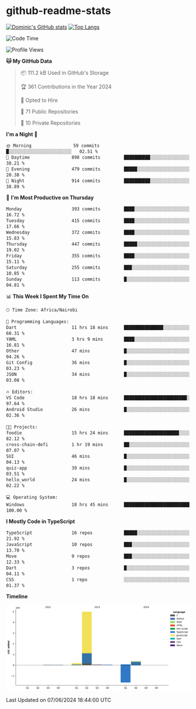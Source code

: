 # github-readme-stats
[![Dominic's GitHub stats](https://github-readme-stats.vercel.app/api?username=Domengo&show_icons=true)](https://github.com/anuraghazra/github-readme-stats)
[![Top Langs](https://github-readme-stats.vercel.app/api/top-langs/?username=Domengo&show_icons=true)](https://github.com/Domengo/github-readme-stats)

<!--START_SECTION:waka-->
![Code Time](http://img.shields.io/badge/Code%20Time-697%20hrs%2047%20mins-blue)

![Profile Views](http://img.shields.io/badge/Profile%20Views-0-blue)

**🐱 My GitHub Data** 

> 📦 111.2 kB Used in GitHub's Storage 
 > 
> 🏆 361 Contributions in the Year 2024
 > 
> 💼 Opted to Hire
 > 
> 📜 71 Public Repositories 
 > 
> 🔑 10 Private Repositories 
 > 
**I'm a Night 🦉** 

```text
🌞 Morning                59 commits          █░░░░░░░░░░░░░░░░░░░░░░░░   02.51 % 
🌆 Daytime                898 commits         ██████████░░░░░░░░░░░░░░░   38.21 % 
🌃 Evening                479 commits         █████░░░░░░░░░░░░░░░░░░░░   20.38 % 
🌙 Night                  914 commits         ██████████░░░░░░░░░░░░░░░   38.89 % 
```
📅 **I'm Most Productive on Thursday** 

```text
Monday                   393 commits         ████░░░░░░░░░░░░░░░░░░░░░   16.72 % 
Tuesday                  415 commits         ████░░░░░░░░░░░░░░░░░░░░░   17.66 % 
Wednesday                372 commits         ████░░░░░░░░░░░░░░░░░░░░░   15.83 % 
Thursday                 447 commits         █████░░░░░░░░░░░░░░░░░░░░   19.02 % 
Friday                   355 commits         ████░░░░░░░░░░░░░░░░░░░░░   15.11 % 
Saturday                 255 commits         ███░░░░░░░░░░░░░░░░░░░░░░   10.85 % 
Sunday                   113 commits         █░░░░░░░░░░░░░░░░░░░░░░░░   04.81 % 
```


📊 **This Week I Spent My Time On** 

```text
🕑︎ Time Zone: Africa/Nairobi

💬 Programming Languages: 
Dart                     11 hrs 18 mins      ███████████████░░░░░░░░░░   60.31 % 
YAML                     3 hrs 9 mins        ████░░░░░░░░░░░░░░░░░░░░░   16.81 % 
Other                    47 mins             █░░░░░░░░░░░░░░░░░░░░░░░░   04.26 % 
Git Config               36 mins             █░░░░░░░░░░░░░░░░░░░░░░░░   03.23 % 
JSON                     34 mins             █░░░░░░░░░░░░░░░░░░░░░░░░   03.08 % 

🔥 Editors: 
VS Code                  18 hrs 18 mins      ████████████████████████░   97.64 % 
Android Studio           26 mins             █░░░░░░░░░░░░░░░░░░░░░░░░   02.36 % 

🐱‍💻 Projects: 
foodie                   15 hrs 24 mins      █████████████████████░░░░   82.12 % 
cross-chain-defi         1 hr 19 mins        ██░░░░░░░░░░░░░░░░░░░░░░░   07.07 % 
SUI                      46 mins             █░░░░░░░░░░░░░░░░░░░░░░░░   04.13 % 
quiz-app                 39 mins             █░░░░░░░░░░░░░░░░░░░░░░░░   03.51 % 
hello_world              24 mins             █░░░░░░░░░░░░░░░░░░░░░░░░   02.22 % 

💻 Operating System: 
Windows                  18 hrs 45 mins      █████████████████████████   100.00 % 
```

**I Mostly Code in TypeScript** 

```text
TypeScript               16 repos            █████░░░░░░░░░░░░░░░░░░░░   21.92 % 
JavaScript               10 repos            ███░░░░░░░░░░░░░░░░░░░░░░   13.70 % 
Move                     9 repos             ███░░░░░░░░░░░░░░░░░░░░░░   12.33 % 
Dart                     3 repos             █░░░░░░░░░░░░░░░░░░░░░░░░   04.11 % 
CSS                      1 repo              ░░░░░░░░░░░░░░░░░░░░░░░░░   01.37 % 
```



**Timeline**

![Lines of Code chart](https://raw.githubusercontent.com/Domengo/Domengo/main/assets/bar_graph.png)


 Last Updated on 07/06/2024 18:44:00 UTC
<!--END_SECTION:waka-->


